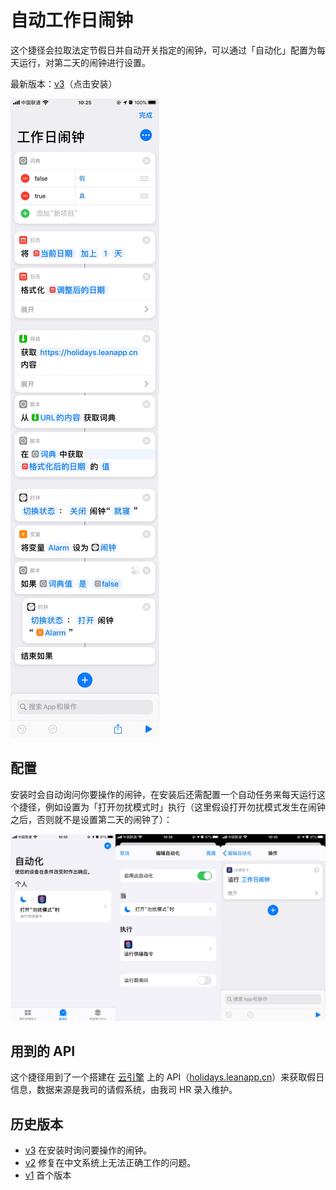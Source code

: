 # 自动工作日闹钟
这个捷径会拉取法定节假日并自动开关指定的闹钟，可以通过「自动化」配置为每天运行，对第二天的闹钟进行设置。

最新版本：[v3](https://www.icloud.com/shortcuts/37d5c6fc5eec441aa7b4b557e27952c2)（点击安装）

![](source.png)

## 配置

安装时会自动询问你要操作的闹钟，在安装后还需配置一个自动任务来每天运行这个捷径，例如设置为「打开勿扰模式时」执行（这里假设打开勿扰模式发生在闹钟之后，否则就不是设置第二天的闹钟了）：

![](setup.png)

## 用到的 API
这个捷径用到了一个搭建在 [云引擎](https://www.leancloud.cn/engine) 上的 API（[holidays.leanapp.cn](https://holidays.leanapp.cn)）来获取假日信息，数据来源是我司的请假系统，由我司 HR 录入维护。

## 历史版本

- [v3](https://www.icloud.com/shortcuts/37d5c6fc5eec441aa7b4b557e27952c2) 在安装时询问要操作的闹钟。
- [v2](https://www.icloud.com/shortcuts/1233053576a14cb6be83af4f0864fbdd) 修复在中文系统上无法正确工作的问题。
- [v1](https://www.icloud.com/shortcuts/209f46caef40484a881082c1fb2dff92) 首个版本
